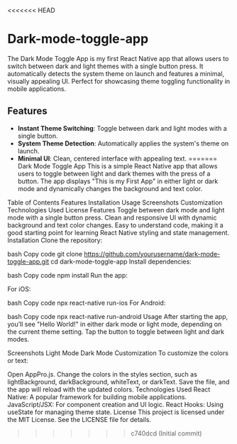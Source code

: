 <<<<<<< HEAD
# Dark-mode-toggle-app
The Dark Mode Toggle App is my first React Native app that allows users to switch between dark and light themes with a single button press. It automatically detects the system theme on launch and features a minimal, visually appealing UI. Perfect for showcasing theme toggling functionality in mobile applications.
## Features
- **Instant Theme Switching**: Toggle between dark and light modes with a single button.
- **System Theme Detection**: Automatically applies the system's theme on launch.
- **Minimal UI**: Clean, centered interface with appealing text.
=======
Dark Mode Toggle App
This is a simple React Native app that allows users to toggle between light and dark themes with the press of a button. The app displays "This is my First App" in either light or dark mode and dynamically changes the background and text color.

Table of Contents
Features
Installation
Usage
Screenshots
Customization
Technologies Used
License
Features
Toggle between dark mode and light mode with a single button press.
Clean and responsive UI with dynamic background and text color changes.
Easy to understand code, making it a good starting point for learning React Native styling and state management.
Installation
Clone the repository:

bash
Copy code
git clone https://github.com/yourusername/dark-mode-toggle-app.git
cd dark-mode-toggle-app
Install dependencies:

bash
Copy code
npm install
Run the app:

For iOS:

bash
Copy code
npx react-native run-ios
For Android:

bash
Copy code
npx react-native run-android
Usage
After starting the app, you’ll see "Hello World!" in either dark mode or light mode, depending on the current theme setting. Tap the button to toggle between light and dark modes.

Screenshots
Light Mode	Dark Mode
Customization
To customize the colors or text:

Open AppPro.js.
Change the colors in the styles section, such as lightBackground, darkBackground, whiteText, or darkText.
Save the file, and the app will reload with the updated colors.
Technologies Used
React Native: A popular framework for building mobile applications.
JavaScript/JSX: For component creation and UI logic.
React Hooks: Using useState for managing theme state.
License
This project is licensed under the MIT License. See the LICENSE file for details.
>>>>>>> c740dcd (Initial commit)
